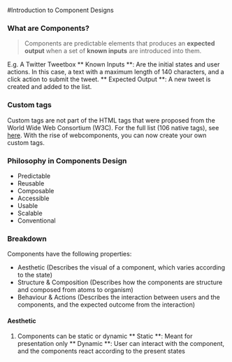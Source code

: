 #Introduction to Component Designs

### What are Components?
> Components are predictable elements that produces an **expected output** when a set of **known inputs** are introduced into them. 

E.g. A Twitter Tweetbox
** Known Inputs **: Are the initial states and user actions. In this case, a text with a maximum length of 140 characters, and a click action to submit the tweet.
** Expected Output **: A new tweet is created and added to the list.

### Custom tags

Custom tags are not part of the HTML tags that were proposed from the World Wide Web Consortium (W3C). For the full list (106 native tags), see [here](http://www.w3schools.com/tags/ref_byfunc.asp). With the rise of webcomponents, you can now create your own custom tags.

### Philosophy in Components Design

- Predictable
- Reusable
- Composable
- Accessible
- Usable
- Scalable
- Conventional

### Breakdown

Components have the following properties:
- Aesthetic (Describes the visual of a component, which varies according to the state)
- Structure & Composition (Describes how the components are structure and composed from atoms to organism)
- Behaviour & Actions (Describes the interaction between users and the components, and the expected outcome from the interaction)


#### Aesthetic

1. Components can be static or dynamic
** Static **: Meant for presentation only
** Dynamic **: User can interact with the component, and the components react according to the present states


